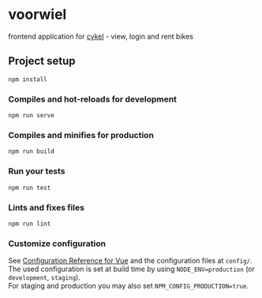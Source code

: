 # voorwiel

frontend application for [cykel](https://github.com/stadtulm/cykel) - view, login and rent bikes


## Project setup
```
npm install
```

### Compiles and hot-reloads for development
```
npm run serve
```

### Compiles and minifies for production
```
npm run build
```

### Run your tests
```
npm run test
```

### Lints and fixes files
```
npm run lint
```

### Customize configuration
See [Configuration Reference for Vue](https://cli.vuejs.org/config/) and the configuration files at `config/`. The used configuration is set at build time by using `NODE_ENV=production` (or `development`, `staging`).  
For staging and production you may also set `NPM_CONFIG_PRODUCTION=true`.
